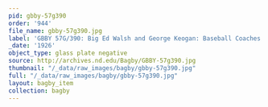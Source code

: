 ```yaml
---
pid: gbby-57g390
order: '944'
file_name: gbby-57g390.jpg
label: 'GBBY 57G/390: Big Ed Walsh and George Keogan: Baseball Coaches - 1926'
_date: '1926'
object_type: glass plate negative
source: http://archives.nd.edu/Bagby/GBBY-57g390.jpg
thumbnail: "/_data/raw_images/bagby/gbby-57g390.jpg"
full: "/_data/raw_images/bagby/gbby-57g390.jpg"
layout: bagby_item
collection: bagby
---
```

